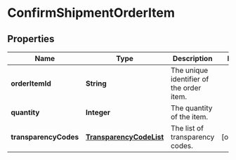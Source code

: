 
# ConfirmShipmentOrderItem

## Properties
Name | Type | Description | Notes
------------ | ------------- | ------------- | -------------
**orderItemId** | **String** | The unique identifier of the order item. | 
**quantity** | **Integer** | The quantity of the item. | 
**transparencyCodes** | [**TransparencyCodeList**](TransparencyCodeList.md) | The list of transparency codes. |  [optional]



